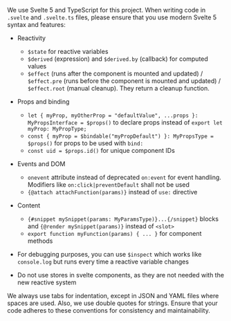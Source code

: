 We use Svelte 5 and TypeScript for this project. When writing code in `.svelte` and `.svelte.ts` files, please ensure that you use modern Svelte 5 syntax and features:

- Reactivity
    - `$state` for reactive variables
    - `$derived` (expression) and `$derived.by` (callback) for computed values
    - `$effect` (runs after the component is mounted and updated) / `$effect.pre` (runs before the component is mounted and updated) / `$effect.root` (manual cleanup). They return a cleanup function.

- Props and binding
    - `let { myProp, myOtherProp = "defaultValue", ...props }: MyPropsInterface = $props()` to declare props instead of `export let myProp: MyPropType;`
    - `const { myProp = $bindable("myPropDefault") }: MyPropsType = $props()` for props to be used with `bind:`
    - `const uid = $props.id()` for unique component IDs

- Events and DOM
    - `onevent` attribute instead of deprecated `on:event` for event handling. Modifiers like `on:click|preventDefault` shall not be used
    - `{@attach attachFunction(params)}` instead of `use:` directive

- Content
    - `{#snippet mySnippet(params: MyParamsType)}...{/snippet}` blocks and `{@render mySnippet(params)}` instead of `<slot>`
    - `export function myFunction(params) { ... }` for component methods

- For debugging purposes, you can use `$inspect` which works like `console.log` but runs every time a reactive variable changes
- Do not use stores in svelte components, as they are not needed with the new reactive system

We always use tabs for indentation, except in JSON and YAML files where spaces are used. Also, we use double quotes for strings. Ensure that your code adheres to these conventions for consistency and maintainability.
